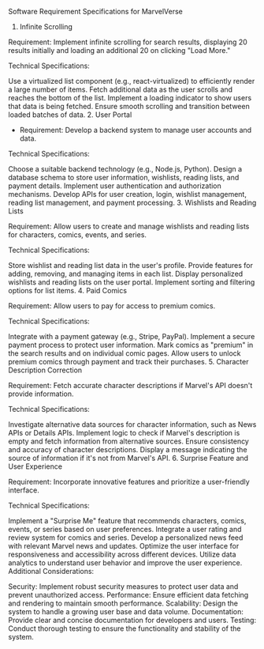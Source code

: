 Software Requirement Specifications for MarvelVerse

1. Infinite Scrolling

Requirement: Implement infinite scrolling for search results, displaying 20 results initially and loading an additional 20 on clicking "Load More."

Technical Specifications:

Use a virtualized list component (e.g., react-virtualized) to efficiently render a large number of items.
Fetch additional data as the user scrolls and reaches the bottom of the list.
Implement a loading indicator to show users that data is being fetched.
Ensure smooth scrolling and transition between loaded batches of data. 2. User Portal

- Requirement: Develop a backend system to manage user accounts and data.

Technical Specifications:

Choose a suitable backend technology (e.g., Node.js, Python).
Design a database schema to store user information, wishlists, reading lists, and payment details.
Implement user authentication and authorization mechanisms.
Develop APIs for user creation, login, wishlist management, reading list management, and payment processing. 3. Wishlists and Reading Lists

Requirement: Allow users to create and manage wishlists and reading lists for characters, comics, events, and series.

Technical Specifications:

Store wishlist and reading list data in the user's profile.
Provide features for adding, removing, and managing items in each list.
Display personalized wishlists and reading lists on the user portal.
Implement sorting and filtering options for list items. 4. Paid Comics

Requirement: Allow users to pay for access to premium comics.

Technical Specifications:

Integrate with a payment gateway (e.g., Stripe, PayPal).
Implement a secure payment process to protect user information.
Mark comics as "premium" in the search results and on individual comic pages.
Allow users to unlock premium comics through payment and track their purchases. 5. Character Description Correction

Requirement: Fetch accurate character descriptions if Marvel's API doesn't provide information.

Technical Specifications:

Investigate alternative data sources for character information, such as News APIs or Details APIs.
Implement logic to check if Marvel's description is empty and fetch information from alternative sources.
Ensure consistency and accuracy of character descriptions.
Display a message indicating the source of information if it's not from Marvel's API. 6. Surprise Feature and User Experience

Requirement: Incorporate innovative features and prioritize a user-friendly interface.

Technical Specifications:

Implement a "Surprise Me" feature that recommends characters, comics, events, or series based on user preferences.
Integrate a user rating and review system for comics and series.
Develop a personalized news feed with relevant Marvel news and updates.
Optimize the user interface for responsiveness and accessibility across different devices.
Utilize data analytics to understand user behavior and improve the user experience.
Additional Considerations:

Security: Implement robust security measures to protect user data and prevent unauthorized access.
Performance: Ensure efficient data fetching and rendering to maintain smooth performance.
Scalability: Design the system to handle a growing user base and data volume.
Documentation: Provide clear and concise documentation for developers and users.
Testing: Conduct thorough testing to ensure the functionality and stability of the system.
